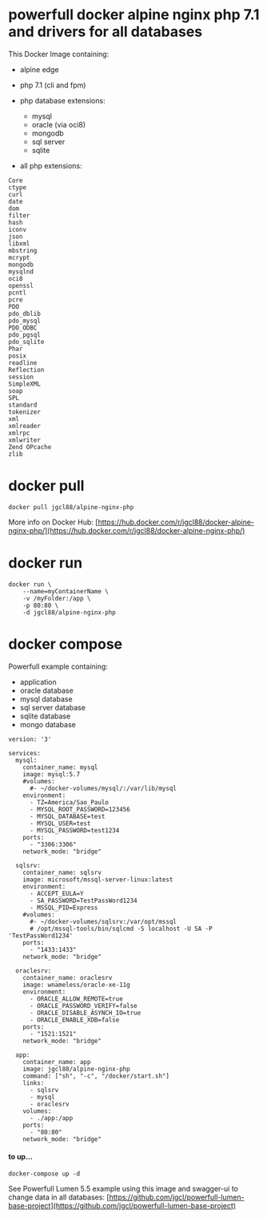 # powerfull docker alpine nginx php 7.1 and drivers for all databases

This Docker Image containing:
- alpine edge
- php 7.1 (cli and fpm)
- php database extensions:
    - mysql
    - oracle (via oci8)
    - mongodb
    - sql server
    - sqlite
    
- all php extensions:
```
Core
ctype
curl
date
dom
filter
hash
iconv
json
libxml
mbstring
mcrypt
mongodb
mysqlnd
oci8
openssl
pcntl
pcre
PDO
pdo_dblib
pdo_mysql
PDO_ODBC
pdo_pgsql
pdo_sqlite
Phar
posix
readline
Reflection
session
SimpleXML
soap
SPL
standard
tokenizer
xml
xmlreader
xmlrpc
xmlwriter
Zend OPcache
zlib
```

# docker pull
```
docker pull jgcl88/alpine-nginx-php
```

More info on Docker Hub:
[https://hub.docker.com/r/jgcl88/docker-alpine-nginx-php/](https://hub.docker.com/r/jgcl88/docker-alpine-nginx-php/)

# docker run
```
docker run \
    --name=myContainerName \
    -v /myFolder:/app \
    -p 80:80 \
    -d jgcl88/alpine-nginx-php
```

# docker compose

Powerfull example containing:
- application
- oracle database
- mysql database
- sql server database
- sqlite database
- mongo database 

```
version: '3'

services:
  mysql:
    container_name: mysql
    image: mysql:5.7
    #volumes:
      #- ~/docker-volumes/mysql/:/var/lib/mysql
    environment:
      - TZ=America/Sao_Paulo
      - MYSQL_ROOT_PASSWORD=123456
      - MYSQL_DATABASE=test
      - MYSQL_USER=test
      - MYSQL_PASSWORD=test1234
    ports:
      - "3306:3306"
    network_mode: "bridge"

  sqlsrv:
    container_name: sqlsrv
    image: microsoft/mssql-server-linux:latest
    environment:
      - ACCEPT_EULA=Y
      - SA_PASSWORD=TestPassWord1234
      - MSSQL_PID=Express
    #volumes:
      #- ~/docker-volumes/sqlsrv:/var/opt/mssql
      # /opt/mssql-tools/bin/sqlcmd -S localhost -U SA -P 'TestPassWord1234'
    ports:
      - "1433:1433"
    network_mode: "bridge"

  oraclesrv:
    container_name: oraclesrv
    image: wnameless/oracle-xe-11g
    environment:
      - ORACLE_ALLOW_REMOTE=true
      - ORACLE_PASSWORD_VERIFY=false
      - ORACLE_DISABLE_ASYNCH_IO=true
      - ORACLE_ENABLE_XDB=false
    ports:
      - "1521:1521"
    network_mode: "bridge"

  app:
    container_name: app
    image: jgcl88/alpine-nginx-php
    command: ["sh", "-c", "/docker/start.sh"]
    links:
      - sqlsrv
      - mysql
      - oraclesrv
    volumes:
      - ./app:/app
    ports:
      - "80:80"
    network_mode: "bridge"

```

#### to up...

```
docker-compose up -d
```

See Powerfull Lumen 5.5 example using this image and swagger-ui to change data in all databases:
[https://github.com/jgcl/powerfull-lumen-base-project](https://github.com/jgcl/powerfull-lumen-base-project)